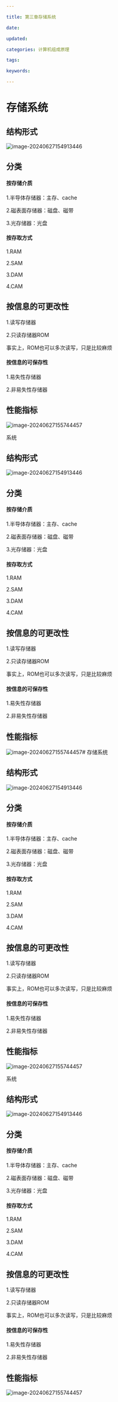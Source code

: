 ```yaml
---

title: 第三章存储系统

date: 

updated: 

categories: 计算机组成原理

tags: 

keywords: 

---
```

# 存储系统

## 结构形式

![image-20240627154913446](../TyporaImage/计算机组成原理图片/image-20240627154913446.png)

## 分类

#### 按存储介质

1.半导体存储器：主存、cache

2.磁表面存储器：磁盘、磁带

3.光存储器：光盘

#### 按存取方式

1.RAM

2.SAM

3.DAM

4.CAM

## 按信息的可更改性

1.读写存储器

2.只读存储器ROM

事实上，ROM也可以多次读写，只是比较麻烦

#### 按信息的可保存性

1.易失性存储器

2.非易失性存储器

## 性能指标

![image-20240627155744457](../TyporaImage/计算机组成原理图片/image-20240627155744457.png)

系统

## 结构形式

![image-20240627154913446](../TyporaImage/计算机组成原理图片/image-20240627154913446.png)

## 分类

#### 按存储介质

1.半导体存储器：主存、cache

2.磁表面存储器：磁盘、磁带

3.光存储器：光盘

#### 按存取方式

1.RAM

2.SAM

3.DAM

4.CAM

## 按信息的可更改性

1.读写存储器

2.只读存储器ROM

事实上，ROM也可以多次读写，只是比较麻烦

#### 按信息的可保存性

1.易失性存储器

2.非易失性存储器

## 性能指标

![image-20240627155744457](../TyporaImage/计算机组成原理图片/image-20240627155744457.png)# 存储系统

## 结构形式

![image-20240627154913446](../TyporaImage/计算机组成原理图片/image-20240627154913446.png)

## 分类

#### 按存储介质

1.半导体存储器：主存、cache

2.磁表面存储器：磁盘、磁带

3.光存储器：光盘

#### 按存取方式

1.RAM

2.SAM

3.DAM

4.CAM

## 按信息的可更改性

1.读写存储器

2.只读存储器ROM

事实上，ROM也可以多次读写，只是比较麻烦

#### 按信息的可保存性

1.易失性存储器

2.非易失性存储器

## 性能指标

![image-20240627155744457](../TyporaImage/计算机组成原理图片/image-20240627155744457.png)

系统

## 结构形式

![image-20240627154913446](../TyporaImage/计算机组成原理图片/image-20240627154913446.png)

## 分类

#### 按存储介质

1.半导体存储器：主存、cache

2.磁表面存储器：磁盘、磁带

3.光存储器：光盘

#### 按存取方式

1.RAM

2.SAM

3.DAM

4.CAM

## 按信息的可更改性

1.读写存储器

2.只读存储器ROM

事实上，ROM也可以多次读写，只是比较麻烦

#### 按信息的可保存性

1.易失性存储器

2.非易失性存储器

## 性能指标

![image-20240627155744457](../TyporaImage/计算机组成原理图片/image-20240627155744457.png)